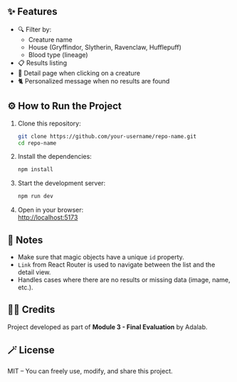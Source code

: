 ## ✨ Features

- 🔍 Filter by:
  - Creature name
  - House (Gryffindor, Slytherin, Ravenclaw, Hufflepuff)
  - Blood type (lineage)
- 📋 Results listing
- 📄 Detail page when clicking on a creature
- 🐈 Personalized message when no results are found

## ⚙️ How to Run the Project

1. Clone this repository:
   ```bash
   git clone https://github.com/your-username/repo-name.git
   cd repo-name
   ```

2. Install the dependencies:
   ```bash
   npm install
   ```

3. Start the development server:
   ```bash
   npm run dev
   ```

4. Open in your browser:  
   [http://localhost:5173](http://localhost:5173)

## 📌 Notes

- Make sure that magic objects have a unique `id` property.
- `Link` from React Router is used to navigate between the list and the detail view.
- Handles cases where there are no results or missing data (image, name, etc.).

## 🧙‍♂️ Credits

Project developed as part of **Module 3 - Final Evaluation** by Adalab.

## 🪄 License

MIT – You can freely use, modify, and share this project.